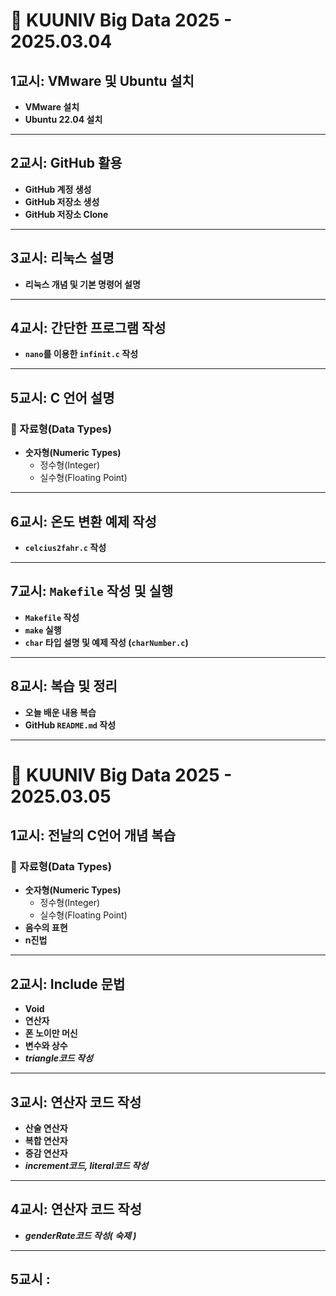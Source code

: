 # 📌 KUUNIV Big Data 2025 - 2025.03.04

##  1교시: VMware 및 Ubuntu 설치
- **VMware 설치**
- **Ubuntu 22.04 설치**

---

##  2교시: GitHub 활용
- **GitHub 계정 생성**
- **GitHub 저장소 생성**
- **GitHub 저장소 Clone**

---

##  3교시: 리눅스 설명
- **리눅스 개념 및 기본 명령어 설명**

---

##  4교시: 간단한 프로그램 작성
- **`nano`를 이용한 `infinit.c` 작성**

---

##  5교시: C 언어 설명
### 🔹 자료형(Data Types)
- **숫자형(Numeric Types)**
  - 정수형(Integer)
  - 실수형(Floating Point)

---

##  6교시: 온도 변환 예제 작성
- **`celcius2fahr.c` 작성**

---

##  7교시: `Makefile` 작성 및 실행
- **`Makefile` 작성**
- **`make` 실행**
- **`char` 타입 설명 및 예제 작성 (`charNumber.c`)**

---

##  8교시: 복습 및 정리
- **오늘 배운 내용 복습**
- **GitHub `README.md` 작성**

---







# 📌 KUUNIV Big Data 2025 - 2025.03.05

##  1교시: 전날의 C언어 개념 복습
### 🔹 자료형(Data Types)
- **숫자형(Numeric Types)**
  - 정수형(Integer)
  - 실수형(Floating Point)
- **음수의 표현**
- **n진법**


---

##  2교시: Include 문법
- **Void**
- **연산자**
- **폰 노이만 머신**
- **변수와 상수**
- ***triangle코드 작성***

---

##  3교시: 연산자 코드 작성
- **산술 연산자**
- **복합 연산자**
- **증감 연산자**
- ***increment코드, literal코드 작성***


---

##  4교시: 연산자 코드 작성
- ***genderRate코드 작성( 숙제 )***

---

## 5교시 : 



